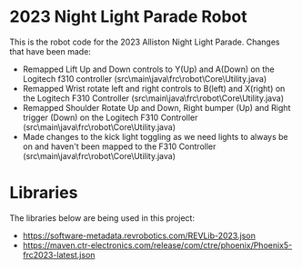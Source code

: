# 2023 Night Light Parade Robot
 This is the robot code for the 2023 Alliston Night Light Parade. 
 Changes that have been made:
  - Remapped Lift Up and Down controls to Y(Up) and A(Down) on the Logitech f310 controller (src\main\java\frc\robot\Core\Utility.java)
  - Remapped Wrist rotate left and right controls to B(left) and X(right) on the Logitech F310 Controller (src\main\java\frc\robot\Core\Utility.java)
  - Remapped Shoulder Rotate Up and Down, Right bumper (Up) and Right trigger (Down) on the Logitech F310 Controller (src\main\java\frc\robot\Core\Utility.java)
  - Made changes to the kick light toggling as we need lights to always be on and haven't been mapped to the F310 Controller (src\main\java\frc\robot\Core\Utility.java)

# Libraries
The libraries below are being used in this project:

 - https://software-metadata.revrobotics.com/REVLib-2023.json
 - https://maven.ctr-electronics.com/release/com/ctre/phoenix/Phoenix5-frc2023-latest.json
